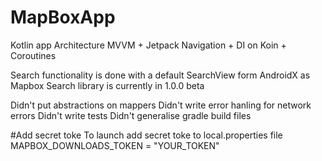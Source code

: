 # MapBoxApp

Kotlin app 
Architecture MVVM + Jetpack Navigation + DI on Koin + Coroutines 

Search functionality is done with a default SearchView form AndroidX as Mapbox Search library is currently in 1.0.0 beta

Didn't put abstractions on mappers
Didn't write error hanling for network errors
Didn't write tests
Didn't generalise gradle build files 


#Add secret toke
 To launch add secret toke to local.properties file
 MAPBOX_DOWNLOADS_TOKEN = "YOUR_TOKEN"
